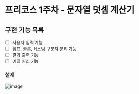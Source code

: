 # 프리코스 1주차 - 문자열 덧셈 계산기

## 구현 기능 목록
- [ ] 사용자 입력 기능
- [ ] 쉼표, 콜론, 커스텀 구분자 분리 기능
- [ ] 결과 출력 기능
- [ ] 예외 처리 기능

### 설계
![image](https://gist.github.com/user-attachments/assets/6b625320-d8e1-4657-9083-e1511e417d66)



